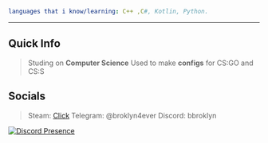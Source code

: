 ```yaml
languages that i know/learning: C++ ,C#, Kotlin, Python.
```
---

## Quick Info
> Studing on **Computer Science**
> Used to make **configs** for CS:GO and CS:S


## Socials
> Steam: [Click](https://steamcommunity.com/id/thebroklyn/)
> Telegram: @broklyn4ever
> Discord: bbroklyn



[![Discord Presence](https://lanyard.cnrad.dev/api/1041292965483651102)](https://discord.com/users/1041292965483651102)


